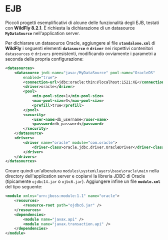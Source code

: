 # EJB
Piccoli progetti esemplificativi di alcune delle funzionalità degli EJB, testati con **WildFly 8.2.1**. &Egrave; richiesta la dichiarazione di un datasource **`MyDataSource`** nell'application server.

Per dichiarare un datasource Oracle, aggiungere al file **`standalone.xml`** di **WildFly** i seguenti elementi **`datasource`** e **`driver`** nei rispettivi contenitori `datasources` e `drivers` preesistenti, modificando ovviamente i parametri a seconda della propria configurazione:

```xml
<datasources>
	<datasource jndi-name="java:/MyDataSource" pool-name="OracleDS"
		enabled="true">
		<connection-url>jdbc:oracle:thin:@localhost:1521:XE</connection-url>
		<driver>oracle</driver>
		<pool>
			<min-pool-size>1</min-pool-size>
			<max-pool-size>3</max-pool-size>
			<prefill>true</prefill>
		</pool>
		<security>
			<user-name>db_username</user-name>
			<password>db_password</password>
		</security>
	</datasource>
	<drivers>
		<driver name="oracle" module="com.oracle">
			<driver-class>oracle.jdbc.driver.OracleDriver</driver-class>
		</driver>
	</drivers>
</datasources>
```

Creare quindi un'alberatura `modules\system\layers\base\oracle\main` nella directory dell'application server e copiarvi la libreria JDBC di Oracle (tipicamente `ojdbc14.jar` o `ojbc6.jar`). Aggiungere infine un file **`module.xml`** del tipo seguente:

```xml
<module xmlns="urn:jboss:module:1.1" name="oracle">
	<resources>
		<resource-root path="ojdbc6.jar" />
	</resources>
	<dependencies>
		<module name="javax.api" />
		<module name="javax.transaction.api" />
	</dependencies>
</module>
```
